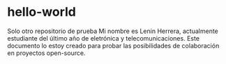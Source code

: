 # hello-world
Solo otro repositorio de prueba
Mi nombre es Lenin Herrera, actualmente estudiante del último año de eletrónica y telecomunicaciones. Este documento lo estoy creado para probar las posibilidades de colaboración en proyectos open-source. 
